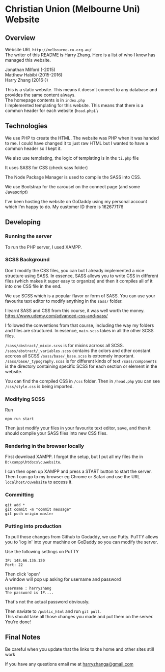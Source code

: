 # Christian Union (Melbourne Uni) Website

## Overview

Website URL `http://melbourne.cu.org.au/`\
The writer of this README is Harry Zhang. Here is a list of who I know has managed this website.

Jonathan Milford (-2015)\
Matthew Habibi (2015-2016)\
Harry Zhang (2016-)\

This is a static website. This means it doesn't connect to any database and provides the same content always.\
The homepage contents is in `index.php`\
I implemented templating for this website. This means that there is a common header for each website (`head.php`).\

## Technologies
We use PHP to create the HTML. The website was PHP when it was handed to me. I could have changed it to just raw HTML but I wanted to have a common header so I kept it.

We also use templating, the logic of templating is in the `ti.php` file

It uses SASS for CSS (check sass folder)

The Node Package Manager is used to compile the SASS into CSS.

We use Bootstrap for the carousel on the connect page (and some Javascript)

I've been hosting the website on GoDaddy using my personal account which I'm happy to do. My customer ID there is 162677176


## Developing
### Running the server
To run the PHP server, I used XAMPP.

### SCSS Background
Don't modify the CSS files, you can but I already implemented a nice structure using SASS. In essence, SASS allows you to write CSS in different files (which makes it super easy to organize) and then it compiles all of it into one CSS file in the end.

We use SCSS which is a popular flavor or form of SASS. You can use your favourite text editor to modify anything in the `sass/` folder. 

I learnt SASS and CSS from this course, it was well worth the money.
https://www.udemy.com/advanced-css-and-sass/

I followed the conventions from that course, including the way my folders and files are structured. In essence, `main.scss` takes in all the other SCSS files. 

`/sass/abstract/_mixin.scss` is for mixins acrross all SCSS.
`/sass/abstract/_variables.scss` contains the colors and other constant accross all SCSS
`/sass/base/_base.scss` is extremely important. 
`/sass/base/_typography.scss` is for different kinds of text
`/sass/components` is the directory containing specific SCSS for each section or element in the website.

You can find the compiled CSS in `/css` folder. Then in `/head.php` you can see `/css/style.css` is being imported.
### Modifying SCSS
Run
```
npm run start
```
Then just modify your files in your favourite text editor, save, and then it should compile your SASS files into new CSS files. 



### Rendering in the browser locally
First download XAMPP. I forgot the setup, but I put all my files the in `D:\xampp\htdocs\cuwebsite`.

I can then open up XAMPP and press a START button to start the server. Then I can go to my browser eg Chrome or Safari and use the URL `localhost/cuwebsite` to access it.

### Committing
```
git add *
git commit -m "commit message"
git push origin master
```

### Putting into production
To pull those changes from Github to Godaddy, we use Putty. PuTTY allows you to 'log in' into your machine on GoDaddy so you can modify the server. 

Use the following settings on PuTTY
```
IP: 148.66.136.120
Port: 22
```

Then click 'open'\
A window will pop up asking for username and password
```
username : harryzhang
The password is 1P....
```

That's not the actual password obviously.

Then naviate to `/public_html` and run `git pull`.\
This should take all those changes you made and put them on the server. You're done! 
## Final Notes
Be careful when you update that the links to the home and other sites still work

If you have any questions email me at harryzhanga@gmail.com
